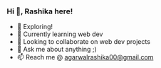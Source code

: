 ### Hi 👋, Rashika here!

- 🔭 Exploring!
- 🌱 Currently learning web dev
- 👯 Looking to collaborate on web dev projects
- 💬 Ask me about anything ;)
- 📫 Reach me @ agarwalrashika00@gmail.com
